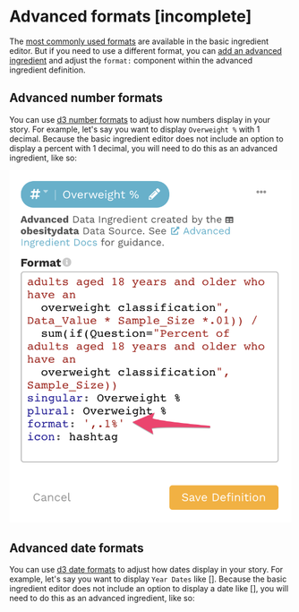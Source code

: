 # Advanced formats \[incomplete\]

The [most commonly used formats](ingredient-formats.md) are available in the basic ingredient editor. But if you need to use a different format, you can [add an advanced ingredient](defining-ingredients.md#adding-an-advanced-ingredient) and adjust the `format:` component within the advanced ingredient definition.

## Advanced number formats

You can use  [d3 number formats](https://github.com/d3/d3-format) to adjust how numbers display in your story. For example, let's say you want to display `Overweight %` with 1 decimal. Because the basic ingredient editor does not include an option to display a percent with 1 decimal, you will need to do this as an advanced ingredient, like so:

![Set format to a percent with 1 decimal](../../../.gitbook/assets/image%20%2848%29.png)

## Advanced date formats

You can use [d3 date formats](https://github.com/d3/d3-time-format) to adjust how dates display in your story. For example, let's say you want to display `Year Dates` like \[\]. Because the basic ingredient editor does not include an option to display a date like \[\], you will need to do this as an advanced ingredient, like so:

